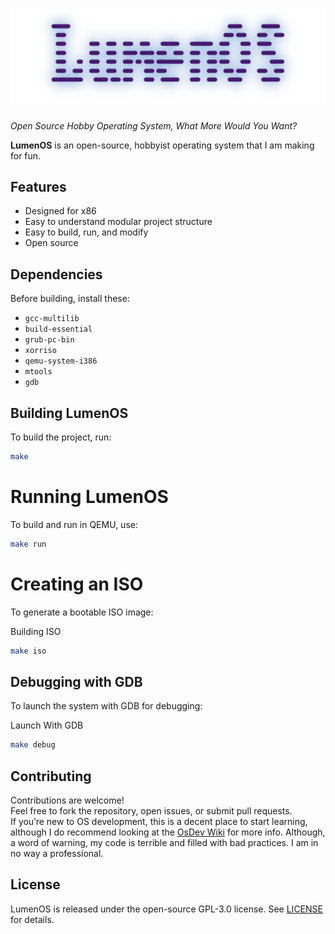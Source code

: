 <h1 align="center"><img src="./.assets/Lumen2.png"/></h1>

*Open Source Hobby Operating System, What More Would You Want?*

**LumenOS** is an open-source, hobbyist operating system that I am making for fun.

## Features

- Designed for x86
- Easy to understand modular project structure
- Easy to build, run, and modify
- Open source

## Dependencies

Before building, install these:
- `gcc-multilib`
- `build-essential`
- `grub-pc-bin`
- `xorriso`
- `qemu-system-i386`
- `mtools`
- `gdb`

## Building LumenOS

To build the project, run:

```bash
make
```

# Running LumenOS

To build and run in QEMU, use:

```bash
make run
```

# Creating an ISO

To generate a bootable ISO image:

Building ISO
```bash
make iso
```
## Debugging with GDB

To launch the system with GDB for debugging:

Launch With GDB
```bash
make debug
```

## Contributing

Contributions are welcome!  
Feel free to fork the repository, open issues, or submit pull requests.  
If you’re new to OS development, this is a decent place to start learning, although I do recommend looking at the [OsDev Wiki](https://wiki.osdev.org) for more info. Although, a word of warning, my code is terrible and filled with bad practices. I am in no way a professional.

## License

LumenOS is released under the open-source GPL-3.0 license. See [LICENSE](LICENSE) for details.
